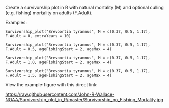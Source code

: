 
Create a survivorship plot in R with natural mortality (M) and optional culling (e.g. fishing) mortality on adults (F.Adult).

Examples:


    Survivorship_plot("Brevoortia tyrannus", M = c(0.37, 0.5, 1.17), F.Adult = 0, extraYears = 10)

    Survivorship_plot("Brevoortia tyrannus", M = c(0.37, 0.5, 1.17), F.Adult = 0.5, ageFishingStart = 2, ageMax = 4)

    Survivorship_plot("Brevoortia tyrannus", M = c(0.37, 0.5, 1.17), F.Adult = 1.0, ageFishingStart = 2, ageMax = 4)

    Survivorship_plot("Brevoortia tyrannus", M = c(0.37, 0.5, 1.17), F.Adult = 1.5, ageFishingStart = 2, ageMax = 4)


View the example figure with this direct link:


   https://raw.githubusercontent.com/John-R-Wallace-NOAA/Survivorship_plot_in_R/master/Survivorship_no_Fishing_Mortality.jpg

